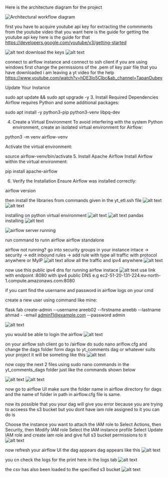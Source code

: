 Here is the architecture diagram for the project

![Architectural workflow diagram](screenshots2\workflowDiagram.png)

first you have to acquire youtube api key for extracting the commments from the youtube video that you want
here is the guide for getting the youtube api key
here is the guide for that
https://developers.google.com/youtube/v3/getting-started

![alt text](screenshots/image.png)
download the keys
![alt text](screenshots/image-1.png)

connect to airflow instance and connect to ssh client
if you are using windows first change the permissions of the .pem of key pair file that you have downloaded
i am leaving a yt video for the help https://www.youtube.com/watch?v=hDE3Io5CIbc&ab_channel=TapanDubey

Update Your Instance

sudo apt update && sudo apt upgrade -y 3. Install Required Dependencies
Airflow requires Python and some additional packages:

sudo apt install -y python3-pip python3-venv libpq-dev

4. Create a Virtual Environment
   To avoid interfering with the system Python environment, create an isolated virtual environment for Airflow:

python3 -m venv airflow-venv

Activate the virtual environment:

source airflow-venv/bin/activate 5. Install Apache Airflow
Install Airflow within the virtual environment:

pip install apache-airflow

6. Verify the Installation
   Ensure Airflow was installed correctly:

airflow version

then install the libraries from commands given in the yt_etl.ssh file
![alt text](screenshots\image-1.png)
![alt text](screenshots\image-3.png)

installing on python virtual environment
![alt text](<screenshots\installing s3fs.jpg>)
![alt text](screenshots\image-3.png)
pandas installing
![alt text](screenshots\image-4.png)

![airflow server running](screenshots2/image-1.png)

run command to runn airflow
airflow standalone

airflow not running? go into security groups in your instance
intace -> security -> edit inbound rules -> add rule with type all traffic with protocol anywhere or MyIP
![alt text](screenshots2/image-2.png)
allow all the traffic and ipv4 anywhere
![alt text](screenshots2/image-3.png)

now use this public ipv4 dns for running airfow instace
![alt text](screenshots2/image-4.png)
use link with endpoint :8080 with ipv4 public DNS
e.g ec2-51-20-131-224.eu-north-1.compute.amazonaws.com:8080

if you cant find the username and password in airflow logs on your cmd

create a new user using command
like mine:

flask fab create-admin --username areeb02 --firstname areebb --lastname ahmad -
-email admin11@example.com --password admin

![alt text](screenshots2/image-5.png)

you would be able to login the airflow
![alt text](screenshots2/image-6.png)

on your airflow ssh client go to /airflow
do sudo nano ariflow.cfg
and change the dags folder form dags to yt_comments dag or whatever suits your project
it will be someting like this
![alt text](screenshots2/image-7.png)

now copy the next 2 files using sudo nano commands in the yt_comments_dags folder
just like the commands shown below

![alt text](screenshots2/image-8.png)
![alt text](screenshots2/image-9.png)

now go to airflow UI
make sure the folder name in airflow directory for dags and the name of folder in path in airflow.cfg file is same.

now its possible that you your dag will give you error because you are trying to acceess the s3 bucket but you dont have iam role assigned to it you can do is

Choose the instance you want to attach the IAM role to
Select Actions, then Security, then Modify IAM role
Select the IAM instance profile
Select Update IAM role
and create iam role and give full s3 bucket permissions to it
![alt text](screenshots2/image-10.png)

now refresh your airflow UI
the dag appears dag appears like this
![alt text](screenshots2/image-11.png)

you cn check the logs for the print here in the logs tab
![alt text](screenshots2/image-12.png)

the csv has also been loaded to the specified s3 bucket
![alt text](screenshots2/image-13.png)
